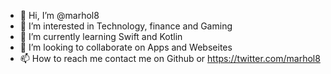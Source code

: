 - 👋 Hi, I’m @marhol8
- 👀 I’m interested in Technology, finance and Gaming
- 🌱 I’m currently learning Swift and Kotlin
- 💞️ I’m looking to collaborate on Apps and Webseites
- 📫 How to reach me contact me on Github or https://twitter.com/marhol8

<!---
marhol8/marhol8 is a ✨ special ✨ repository because its `README.md` (this file) appears on your GitHub profile.
You can click the Preview link to take a look at your changes.
--->
